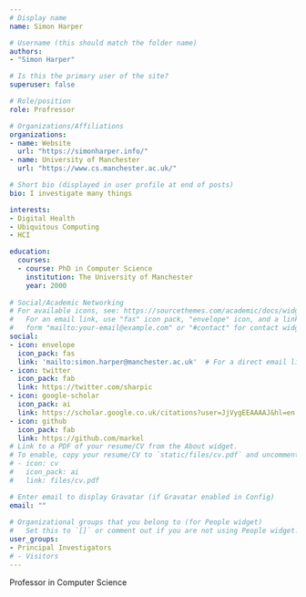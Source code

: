 ```yaml
---
# Display name
name: Simon Harper

# Username (this should match the folder name)
authors:
- "Simon Harper"

# Is this the primary user of the site?
superuser: false

# Role/position
role: Profressor

# Organizations/Affiliations
organizations:
- name: Website
  url: "https://simonharper.info/"
- name: University of Manchester
  url: "https://www.cs.manchester.ac.uk/"

# Short bio (displayed in user profile at end of posts)
bio: I investigate many things

interests:
- Digital Health
- Ubiquitous Computing
- HCI

education:
  courses:
  - course: PhD in Computer Science
    institution: The University of Manchester
    year: 2000
  
# Social/Academic Networking
# For available icons, see: https://sourcethemes.com/academic/docs/widgets/#icons
#   For an email link, use "fas" icon pack, "envelope" icon, and a link in the
#   form "mailto:your-email@example.com" or "#contact" for contact widget.
social:
- icon: envelope
  icon_pack: fas
  link: 'mailto:simon.harper@manchester.ac.uk'  # For a direct email link, use "mailto:test@example.org".
- icon: twitter
  icon_pack: fab
  link: https://twitter.com/sharpic
- icon: google-scholar
  icon_pack: ai
  link: https://scholar.google.co.uk/citations?user=JjVygEEAAAAJ&hl=en
- icon: github
  icon_pack: fab
  link: https://github.com/markel
# Link to a PDF of your resume/CV from the About widget.
# To enable, copy your resume/CV to `static/files/cv.pdf` and uncomment the lines below.  
# - icon: cv
#   icon_pack: ai
#   link: files/cv.pdf

# Enter email to display Gravatar (if Gravatar enabled in Config)
email: ""
  
# Organizational groups that you belong to (for People widget)
#   Set this to `[]` or comment out if you are not using People widget.  
user_groups:
- Principal Investigators
# - Visitors
---
```


Professor in Computer Science

